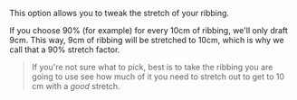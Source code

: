 
This option allows you to tweak the stretch of your ribbing.

If you choose 90% (for example) for every 10cm of ribbing, we'll only draft 9cm. This way, 9cm of ribbing will be stretched to 10cm, which is why we call that a 90% stretch factor.

> If you're not sure what to pick, best is to take the ribbing you are going to use see how much of it you need to stretch out to get to 10 cm with a *good* stretch.